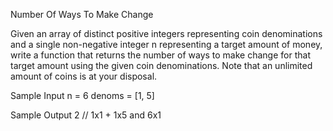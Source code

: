 Number Of Ways To Make Change

Given an array of distinct positive integers representing coin denominations and a single non-negative integer n representing a target amount of money, write a function that returns the number of ways to make change for that target amount using the given coin denominations.
Note that an unlimited amount of coins is at your disposal.

Sample Input
n = 6
denoms = [1, 5]

Sample Output
2 // 1x1 + 1x5 and 6x1
